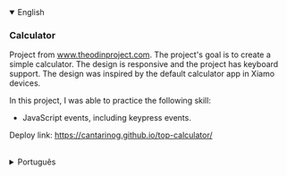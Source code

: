 <details open>
<summary>English</summary>

### Calculator

Project from www.theodinproject.com. The project's goal is to create a simple calculator. The design is responsive and the project has keyboard support. The design was inspired by the default calculator app in Xiamo devices.

In this project, I was able to practice the following skill:
* JavaScript events, including keypress events.

Deploy link: https://cantarinog.github.io/top-calculator/

<br>
</details>

<details>
<summary>Português</summary>

### Calculadora

Projeto da www.theodinproject.com. O objetivo do projeto é a criação de uma simples calculadora. O design é responsivo e tem suporte do teclado. O design foi inspirado no aplicativo de calculadora padrão que vem nos smartphones da Xiaomi.

Neste projeto, pude praticar bastante a seguinte habilidade:
 * Eventos no JavaScript, incluindo eventos de teclas pressionadas.
 
 O deploy pode ser acessado em: https://cantarinog.github.io/top-calculator/

<br>
</details>
